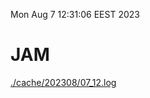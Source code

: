 Mon Aug  7 12:31:06 EEST 2023
# JAM
<a href='./cache/202308/07_12.log'>./cache/202308/07_12.log</a>
